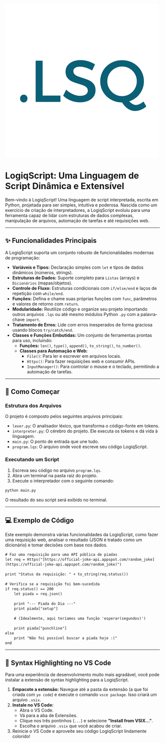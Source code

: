 ![LogiqScript Banner](./assets/lsq.png)

# LogiqScript: Uma Linguagem de Script Dinâmica e Extensível

Bem-vindo à LogiqScript! Uma linguagem de script interpretada, escrita em Python, projetada para ser simples, intuitiva e poderosa. Nascida como um exercício de criação de interpretadores, a LogiqScript evoluiu para uma ferramenta capaz de lidar com estruturas de dados complexas, manipulação de arquivos, automação de tarefas e até requisições web.

---

## ✨ Funcionalidades Principais

A LogiqScript suporta um conjunto robusto de funcionalidades modernas de programação:

* **Variáveis e Tipos:** Declaração simples com `let` e tipos de dados dinâmicos (números, strings).
* **Estruturas de Dados:** Suporte completo para `Listas` (arrays) e `Dicionários` (mapas/objetos).
* **Controle de Fluxo:** Estruturas condicionais com `if/else/end` e laços de repetição com `while/end`.
* **Funções:** Defina e chame suas próprias funções com `func`, parâmetros e valores de retorno com `return`.
* **Modularidade:** Reutilize código e organize seu projeto importando outros arquivos `.lqs` ou até mesmo módulos Python `.py` com a palavra-chave `import`.
* **Tratamento de Erros:** Lide com erros inesperados de forma graciosa usando blocos `try/catch/end`.
* **Classes e Funções Embutidas:** Um conjunto de ferramentas prontas para uso, incluindo:
    * **Funções:** `len()`, `type()`, `append()`, `to_string()`, `to_number()`.
    * **Classes para Automação e Web:**
        * `File()`: Para ler e escrever em arquivos locais.
        * `Https()`: Para fazer requisições web e consumir APIs.
        * `InputManager()`: Para controlar o mouse e o teclado, permitindo a automação de tarefas.

---

## 🚀 Como Começar

### Estrutura dos Arquivos

O projeto é composto pelos seguintes arquivos principais:
* `lexer.py`: O analisador léxico, que transforma o código-fonte em tokens.
* `interpreter.py`: O cérebro do projeto. Ele executa os tokens e dá vida à linguagem.
* `main.py`: O ponto de entrada que une tudo.
* `program.lqs`: O arquivo onde você escreve seu código LogiqScript.

### Executando um Script

1.  Escreva seu código no arquivo `program.lqs`.
2.  Abra um terminal na pasta raiz do projeto.
3.  Execute o interpretador com o seguinte comando:

```bash
python main.py
```
O resultado do seu script será exibido no terminal.

---

## 💻 Exemplo de Código

Este exemplo demonstra várias funcionalidades da LogiqScript, como fazer uma requisição web, analisar o resultado (JSON é tratado como um dicionário) e tomar decisões com base nos dados.

```logiqscript
# Faz uma requisição para uma API pública de piadas
let req = Https("[https://official-joke-api.appspot.com/random_joke](https://official-joke-api.appspot.com/random_joke)")

print "Status da requisição: " + to_string(req.status())

# Verifica se a requisição foi bem-sucedida
if req.status() == 200
    let piada = req.json()

    print "--- Piada do Dia ---"
    print piada["setup"]

    # (Idealmente, aqui teríamos uma função 'esperar(segundos)')
    
    print piada["punchline"]
else
    print "Não foi possível buscar a piada hoje :("
end

```

---

## 🎨 Syntax Highlighting no VS Code

Para uma experiência de desenvolvimento muito mais agradável, você pode instalar a extensão de syntax highlighting para a LogiqScript.

1.  **Empacote a extensão:** Navegue até a pasta da extensão (a que foi criada com `yo code`) e execute o comando `vsce package`. Isso criará um arquivo `.vsix`.
2.  **Instale no VS Code:**
    * Abra o VS Code.
    * Vá para a aba de Extensões.
    * Clique nos três pontinhos (`...`) e selecione **"Install from VSIX..."**.
    * Escolha o arquivo `.vsix` que você acabou de criar.
3.  Reinicie o VS Code e aproveite seu código LogiqScript lindamente colorido!
